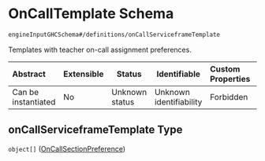 # OnCallTemplate Schema

```txt
engineInputGHCSchema#/definitions/onCallServiceframeTemplate
```

Templates with teacher on-call assignment preferences.


| Abstract            | Extensible | Status         | Identifiable            | Custom Properties | Additional Properties | Access Restrictions | Defined In                                                         |
| :------------------ | ---------- | -------------- | ----------------------- | :---------------- | --------------------- | ------------------- | ------------------------------------------------------------------ |
| Can be instantiated | No         | Unknown status | Unknown identifiability | Forbidden         | Allowed               | none                | [ghc.schema.json\*](../out/ghc.schema.json "open original schema") |

## onCallServiceframeTemplate Type

`object[]` ([OnCallSectionPreference](ghc-definitions-oncalltemplate-oncallsectionpreference.md))
